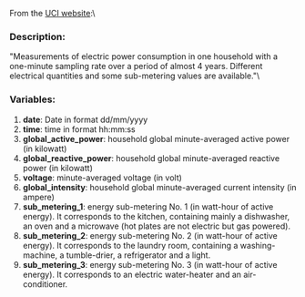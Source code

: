 From the [UCI website](https://archive.ics.uci.edu/ml/datasets/Individual+household+electric+power+consumption#):\

### Description:

"Measurements of electric power consumption in one household with a one-minute sampling rate over a period of almost 4 years. Different electrical quantities and some sub-metering values are available."\

### Variables:

1. **date**: Date in format dd/mm/yyyy  
2. **time**: time in format hh:mm:ss  
3. **global_active_power**: household global minute-averaged active power (in kilowatt)  
4. **global_reactive_power**: household global minute-averaged reactive power (in kilowatt)  
5. **voltage**: minute-averaged voltage (in volt)  
6. **global_intensity**: household global minute-averaged current intensity (in ampere)  
7. **sub_metering_1**: energy sub-metering No. 1 (in watt-hour of active energy). It corresponds to the kitchen, containing mainly a dishwasher, an oven and a microwave (hot plates are not electric but gas powered).  
8. **sub_metering_2**: energy sub-metering No. 2 (in watt-hour of active energy). It corresponds to the laundry room, containing a washing-machine, a tumble-drier, a refrigerator and a light.  
9. **sub_metering_3**: energy sub-metering No. 3 (in watt-hour of active energy). It corresponds to an electric water-heater and an air-conditioner.  
 
